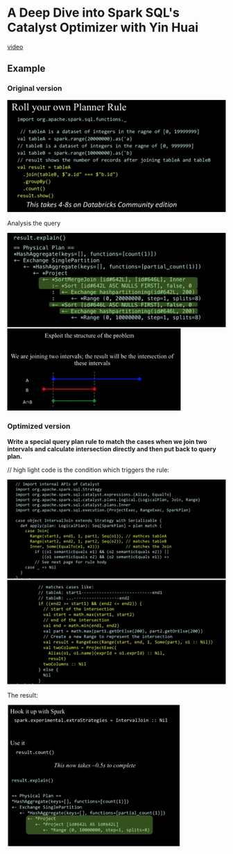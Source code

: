 # A Deep Dive into Spark SQL's Catalyst Optimizer with Yin Huai

[video](https://www.youtube.com/watch?v=RmUn5vHlevc)


## Example 

### Original version


<img src="./resources/imgs/spark_sql_catalyst_optimizer_example_original.png" alt="spark_sql_catalyst_optimizer_example_original" width="600"/>

Analysis the query


<img src="./resources/imgs/spark_sql_catalyst_optimizer_example_analysis.png" alt="spark_sql_catalyst_optimizer_example_analysis" width="600"/>


<img src="./resources/imgs/spark_sql_catalyst_optimizer_example_analysis2.png" alt="spark_sql_catalyst_optimizer_example_analysis2" width="400"/>

### Optimized version

**Write a special query plan rule to match the cases when we join two intervals and calculate intersection directly and then put back to query plan.**


// high light code is the condition which triggers the rule:

<img src="./resources/imgs/spark_sql_catalyst_optimizer_example_optimized_1.png" alt="spark_sql_catalyst_optimizer_example_optimized_1" width="600"/>
<br/>

<img src="./resources/imgs/spark_sql_catalyst_optimizer_example_optimized_2.png" alt="spark_sql_catalyst_optimizer_example_optimized_2" width="600"/>

The result:

<img src="./resources/imgs/spark_sql_catalyst_optimizer_example_optimized_3.png" alt="spark_sql_catalyst_optimizer_example_optimized_3" width="400"/>

